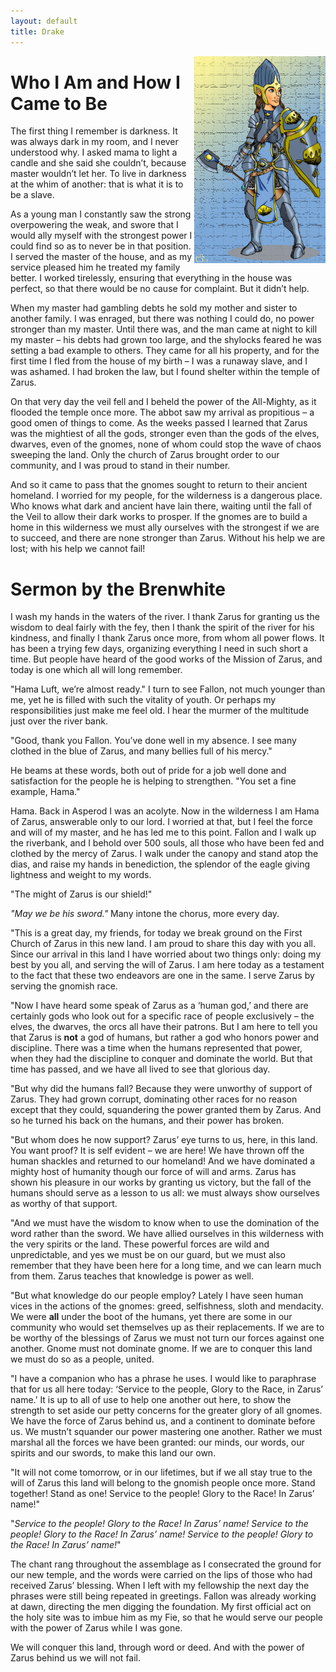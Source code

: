 ```yaml
---
layout: default
title: Drake
---
```


<img src="files/Gnome_Cleric_Color_by_Haclif.jpg" width="210" height="331" align="right"/>

# Who I Am and How I Came to Be

The first thing I remember is darkness. It was always dark in my room, and I never understood why. I asked mama to light a candle and she said she couldn’t, because master wouldn’t let her. To live in darkness at the whim of another: that is what it is to be a slave.

As a young man I constantly saw the strong overpowering the weak, and swore that I would ally myself with the strongest power I could find so as to never be in that position. I served the master of the house, and as my service pleased him he treated my family better. I worked tirelessly, ensuring that everything in the house was perfect, so that there would be no cause for complaint. But it didn’t help.

When my master had gambling debts he sold my mother and sister to another family. I was enraged, but there was nothing I could do, no power stronger than my master. Until there was, and the man came at night to kill my master – his debts had grown too large, and the shylocks feared he was setting a bad example to others. They came for all his property, and for the first time I fled from the house of my birth – I was a runaway slave, and I was ashamed. I had broken the law, but I found shelter within the temple of Zarus.

On that very day the veil fell and I beheld the power of the All-Mighty, as it flooded the temple once more. The abbot saw my arrival as propitious – a good omen of things to come. As the weeks passed I learned that Zarus was the mightiest of all the gods, stronger even than the gods of the elves, dwarves, even of the gnomes, none of whom could stop the wave of chaos sweeping the land. Only the church of Zarus brought order to our community, and I was proud to stand in their number.

And so it came to pass that the gnomes sought to return to their ancient homeland. I worried for my people, for the wilderness is a dangerous place. Who knows what dark and ancient have lain there, waiting until the fall of the Veil to allow their dark works to prosper. If the gnomes are to build a home in this wilderness we must ally ourselves with the strongest if we are to succeed, and there are none stronger than Zarus. Without his help we are lost; with his help we cannot fail!

# Sermon by the Brenwhite

I wash my hands in the waters of the river. I thank Zarus for granting us the wisdom to deal fairly with the fey, then I thank the spirit of the river for his kindness, and finally I thank Zarus once more, from whom all power flows. It has been a trying few days, organizing everything I need in such short a time. But people have heard of the good works of the Mission of Zarus, and today is one which all will long remember.

"Hama Luft, we’re almost ready." I turn to see Fallon, not much younger than me, yet he is filled with such the vitality of youth. Or perhaps my responsibilities just make me feel old. I hear the murmer of the multitude just over the river bank.

"Good, thank you Fallon. You’ve done well in my absence. I see many clothed in the blue of Zarus, and many bellies full of his mercy."

He beams at these words, both out of pride for a job well done and satisfaction for the people he is helping to strengthen. "You set a fine example, Hama."

Hama. Back in Asperod I was an acolyte. Now in the wilderness I am Hama of Zarus, answerable only to our lord. I worried at that, but I feel the force and will of my master, and he has led me to this point. Fallon and I walk up the riverbank, and I behold over 500 souls, all those who have been fed and clothed by the mercy of Zarus. I walk under the canopy and stand atop the dias, and raise my hands in benediction, the splendor of the eagle giving lightness and weight to my words.

"The might of Zarus is our shield!"

*"May we be his sword."* Many intone the chorus, more every day.

"This is a great day, my friends, for today we break ground on the First Church of Zarus in this new land. I am proud to share this day with you all. Since our arrival in this land I have worried about two things only: doing my best by you all, and serving the will of Zarus. I am here today as a testament to the fact that these two endeavors are one in the same. I serve Zarus by serving the gnomish race.

"Now I have heard some speak of Zarus as a ‘human god,’ and there are certainly gods who look out for a specific race of people exclusively – the elves, the dwarves, the orcs all have their patrons. But I am here to tell you that Zarus is **not** a god of humans, but rather a god who honors power and discipline. There was a time when the humans represented that power, when they had the discipline to conquer and dominate the world. But that time has passed, and we have all lived to see that glorious day.

"But why did the humans fall? Because they were unworthy of support of Zarus. They had grown corrupt, dominating other races for no reason except that they could, squandering the power granted them by Zarus. And so he turned his back on the humans, and their power has broken.

"But whom does he now support? Zarus’ eye turns to us, here, in this land. You want proof? It is self evident – we are here! We have thrown off the human shackles and returned to our homeland! And we have dominated a mighty host of humanity though our force of will and arms. Zarus has shown his pleasure in our works by granting us victory, but the fall of the humans should serve as a lesson to us all: we must always show ourselves as worthy of that support.

"And we must have the wisdom to know when to use the domination of the word rather than the sword. We have allied ourselves in this wilderness with the very spirits or the land. These powerful forces are wild and unpredictable, and yes we must be on our guard, but we must also remember that they have been here for a long time, and we can learn much from them. Zarus teaches that knowledge is power as well.

"But what knowledge do our people employ? Lately I have seen human vices in the actions of the gnomes: greed, selfishness, sloth and mendacity. We were **all** under the boot of the humans, yet there are some in our community who would set themselves up as their replacements. If we are to be worthy of the blessings of Zarus we must not turn our forces against one another. Gnome must not dominate gnome. If we are to conquer this land we must do so as a people, united.

"I have a companion who has a phrase he uses. I would like to paraphrase that for us all here today: ‘Service to the people, Glory to the Race, in Zarus’ name.’ It is up to all of use to help one another out here, to show the strength to set aside our petty concerns for the greater glory of all gnomes. We have the force of Zarus behind us, and a continent to dominate before us. We mustn’t squander our power mastering one another. Rather we must marshal all the forces we have been granted: our minds, our words, our spirits and our swords, to make this land our own.

"It will not come tomorrow, or in our lifetimes, but if we all stay true to the will of Zarus this land will belong to the gnomish people once more. Stand together! Stand as one! Service to the people! Glory to the Race! In Zarus’ name!"

"*Service to the people! Glory to the Race! In Zarus’ name! Service to the people! Glory to the Race! In Zarus’ name! Service to the people! Glory to the Race! In Zarus’ name!*"

The chant rang throughout the assemblage as I consecrated the ground for our new temple, and the words were carried on the lips of those who had received Zarus’ blessing. When I left with my fellowship the next day the phrases were still being repeated in greetings. Fallon was already working at dawn, directing the men digging the foundation. My first official act on the holy site was to imbue him as my Fie, so that he would serve our people with the power of Zarus while I was gone.

We will conquer this land, through word or deed. And with the power of Zarus behind us we will not fail.
